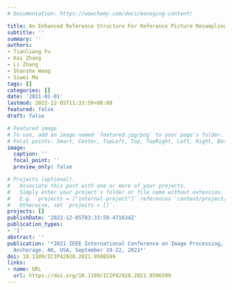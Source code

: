 ```yaml
---
# Documentation: https://wowchemy.com/docs/managing-content/

title: An Enhanced Reference Structure For Reference Picture Resampling (RPR) In VVC
subtitle: ''
summary: ''
authors:
- Tianliang Fu
- Kai Zhang
- Li Zhang
- Shanshe Wang
- Siwei Ma
tags: []
categories: []
date: '2021-01-01'
lastmod: 2022-12-05T11:33:59+08:00
featured: false
draft: false

# Featured image
# To use, add an image named `featured.jpg/png` to your page's folder.
# Focal points: Smart, Center, TopLeft, Top, TopRight, Left, Right, BottomLeft, Bottom, BottomRight.
image:
  caption: ''
  focal_point: ''
  preview_only: false

# Projects (optional).
#   Associate this post with one or more of your projects.
#   Simply enter your project's folder or file name without extension.
#   E.g. `projects = ["internal-project"]` references `content/project/deep-learning/index.md`.
#   Otherwise, set `projects = []`.
projects: []
publishDate: '2022-12-05T03:33:59.471634Z'
publication_types:
- '1'
abstract: ''
publication: '*2021 IEEE International Conference on Image Processing, ICIP 2021,
  Anchorage, AK, USA, September 19-22, 2021*'
doi: 10.1109/ICIP42928.2021.9506599
links:
- name: URL
  url: https://doi.org/10.1109/ICIP42928.2021.9506599
---
```

